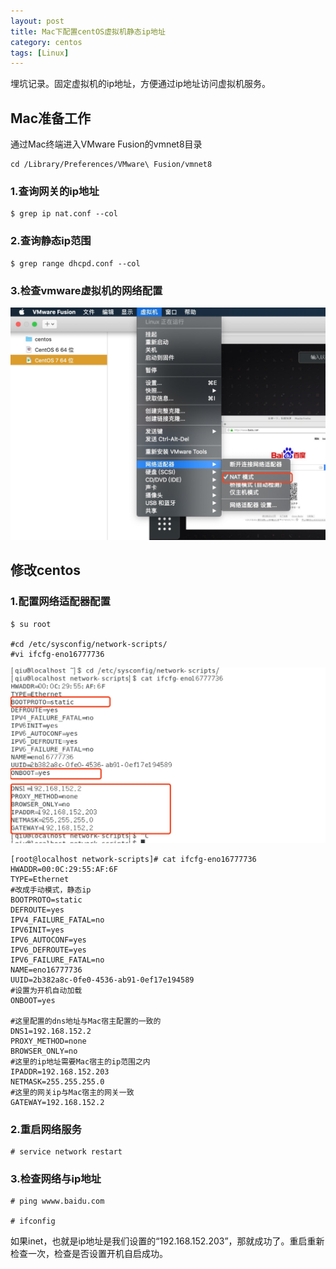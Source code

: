 ```yaml
---
layout: post
title: Mac下配置centOS虚拟机静态ip地址
category: centos
tags: [Linux]
---
```


埋坑记录。固定虚拟机的ip地址，方便通过ip地址访问虚拟机服务。

## Mac准备工作


通过Mac终端进入VMware Fusion的vmnet8目录

```
cd /Library/Preferences/VMware\ Fusion/vmnet8
```

### 1.查询网关的ip地址

```
$ grep ip nat.conf --col
```

### 2.查询静态ip范围

```
$ grep range dhcpd.conf --col
```

### 3.检查vmware虚拟机的网络配置
![/assets/images/ip_01.jpg](/assets/images/ip_01.jpg)

## 修改centos


### 1.配置网络适配器配置
```
$ su root

#cd /etc/sysconfig/network-scripts/
#vi ifcfg-eno16777736

```

![/assets/images/ip.jpg](/assets/images/ip.jpg)

```
[root@localhost network-scripts]# cat ifcfg-eno16777736
HWADDR=00:0C:29:55:AF:6F
TYPE=Ethernet
#改成手动模式，静态ip
BOOTPROTO=static
DEFROUTE=yes
IPV4_FAILURE_FATAL=no
IPV6INIT=yes
IPV6_AUTOCONF=yes
IPV6_DEFROUTE=yes
IPV6_FAILURE_FATAL=no
NAME=eno16777736
UUID=2b382a8c-0fe0-4536-ab91-0ef17e194589
#设置为开机自动加载
ONBOOT=yes

#这里配置的dns地址与Mac宿主配置的一致的
DNS1=192.168.152.2
PROXY_METHOD=none
BROWSER_ONLY=no
#这里的ip地址需要Mac宿主的ip范围之内
IPADDR=192.168.152.203
NETMASK=255.255.255.0
#这里的网关ip与Mac宿主的网关一致
GATEWAY=192.168.152.2

```

### 2.重启网络服务

```
# service network restart
```

### 3.检查网络与ip地址

```
# ping wwww.baidu.com

# ifconfig
```


如果inet，也就是ip地址是我们设置的“192.168.152.203”，那就成功了。重启重新检查一次，检查是否设置开机自启成功。
